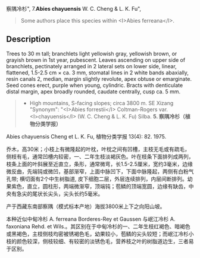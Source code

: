 察隅冷杉",
7.**Abies chayuensis** W. C. Cheng & L. K. Fu",

> Some authors place this species within &lt;I&gt;Abies ferreana&lt;/I&gt;.

## Description
Trees to 30 m tall; branchlets light yellowish gray, yellowish brown, or grayish brown in 1st year, pubescent. Leaves ascending on upper side of branchlets, pectinately arranged in 2 lateral sets on lower side, linear, flattened, 1.5-2.5 cm ×  ca. 3 mm, stomatal lines in 2 white bands abaxially, resin canals 2, median, margin slightly revolute, apex obtuse or emarginate. Seed cones erect, purple when young, cylindric. Bracts with denticulate distal margin, apex broadly rounded, caudate centrally, cusp ca. 5 mm.

> *  High mountains, S-facing slopes; circa 3800 m. SE Xizang
  "Synonym": "&lt;I&gt;Abies forrestii&lt;/I&gt; Coltman-Rogers var. &lt;I&gt;chayuensis&lt;/I&gt; (W. C. Cheng &amp; L. K. Fu) Silba.
**5. 察隅冷杉（植物分类学报）**

Abies chayuensis Cheng et L. K. Fu, 植物分类学报 13(4): 82. 1975.

乔木，高30米；小枝上有微隆起的叶枕，叶枕之间有凹槽，主枝无毛或有疏毛，侧枝有毛，通常凹槽内较密，一、二年生枝淡褐灰色。叶在枝条下面排列成两列，枝条上面的叶斜展至近直立，条形，通常微弯，长1.5-2.5厘米，宽约3毫米，边缘微反曲，先端钝或微凹，基部渐窄，上面中脉凹下，下面中脉隆起，两侧有白粉气孔带; 横切面有2个中生树脂道, 皮下细胞二层，外层连续排列，内层间断排列。幼果紫色，直立，圆柱形，两端微渐窄，顶端钝；苞鳞的顶端宽圆，边缘有缺齿，中央有急尖的尾状长尖头，尖头长约5毫米。

产于西藏东南部察隅（模式标本产地）海拔3800米上下之向阳山坡。

本种近似中甸冷杉 A. ferreana Borderes-Rey et Gaussen 与岷江冷杉 A. faxoniana Rehd. et Wils.。其区别在于中甸冷杉的一、二年生枝红褐色、暗褐色或黑褐色，主枝侧枝均密被锈褐色毛，幼果较小，苞鳞的尖头较短；而岷江冷杉小枝的颜色较深，侧枝较细、有较密的淡锈色毛，营养枝之叶的树脂道边生，三者易于区别。
